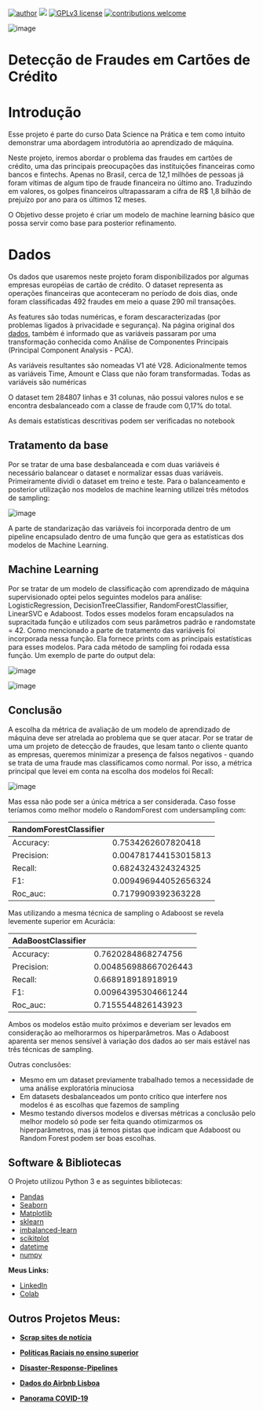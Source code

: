 [![author](https://img.shields.io/badge/author-LeandroMinervino-red.svg)](https://www.linkedin.com/in/leandro-minervino-b469681b/) [![](https://img.shields.io/badge/python-3.7.12+-blue.svg)](https://www.python.org/downloads/release/python-365/) [![GPLv3 license](https://img.shields.io/badge/License-GPLv3-blue.svg)](http://perso.crans.org/besson/LICENSE.html) [![contributions welcome](https://img.shields.io/badge/contributions-welcome-brightgreen.svg?style=flat)]()


![image](https://user-images.githubusercontent.com/48839817/148154049-9bda9b00-f8fc-47fb-a2d7-eea9bef16359.png)


# Detecção de Fraudes em Cartões de Crédito

# Introdução
Esse projeto é parte do curso Data Science na Prática e tem como intuito demonstrar uma abordagem introdutória ao aprendizado de máquina.

Neste projeto, iremos abordar o problema das fraudes em cartões de crédito, uma das principais preocupações das instituições financeiras como bancos e fintechs. Apenas no Brasil, cerca de 12,1 milhões de pessoas já foram vítimas de algum tipo de fraude financeira no último ano. Traduzindo em valores, os golpes financeiros ultrapassaram a cifra de R$ 1,8 bilhão de prejuízo por ano para os últimos 12 meses.

O Objetivo desse projeto é criar um modelo de machine learning básico que possa servir como base para posterior refinamento.

# Dados

Os dados que usaremos neste projeto foram disponibilizados por algumas empresas européias de cartão de crédito. O dataset representa as operações financeiras que aconteceram no período de dois dias, onde foram classificadas 492 fraudes em meio a quase 290 mil transações.

As features são todas numéricas, e foram descaracterizadas (por problemas ligados à privacidade e segurança). 
Na página original dos [dados](https://www.kaggle.com/mlg-ulb/creditcardfraud), também é informado que as variáveis passaram por uma transformação conhecida como Análise de Componentes Principais (Principal Component Analysis - PCA).

As variáveis resultantes são nomeadas V1 até V28. Adicionalmente temos as variáveis Time, Amount e Class que não foram transformadas. Todas as variáveis são numéricas

O dataset tem 284807 linhas e 31 colunas, não possui valores nulos e se encontra desbalanceado com a classe de fraude com 0,17% do total. 

As demais estatísticas descritivas podem ser verificadas no notebook

## Tratamento da base

Por se tratar de uma base desbalanceada e com duas variáveis é necessário balancear o dataset e normalizar essas duas variáveis.
Primeiramente dividi o dataset em treino e teste. Para o balanceamento e posterior utilização nos modelos de machine learning utilizei três métodos de sampling:

![image](https://user-images.githubusercontent.com/48839817/148216159-456b560d-4f26-42a2-acca-0638200259ed.png)

A parte de standarização das variáveis foi incorporada dentro de um pipeline encapsulado dentro de uma função que gera as estatísticas dos modelos de Machine Learning.


## Machine Learning

Por se tratar de um modelo de classificação com aprendizado de máquina supervisionado optei pelos seguintes modelos para análise: LogisticRegression, DecisionTreeClassifier,
RandomForestClassifier, LinearSVC e Adaboost. Todos esses modelos foram encapsulados na supracitada função e utilizados com seus parâmetros padrão e randomstate = 42.
Como mencionado a parte de tratamento das variáveis foi incorporada nessa função. Ela fornece prints com as principais estatísticas para esses modelos.
Para cada método de sampling foi rodada essa função. Um exemplo de parte do output dela:

![image](https://user-images.githubusercontent.com/48839817/148216922-15deb466-3494-418a-9677-09c98d6e8c54.png)

![image](https://user-images.githubusercontent.com/48839817/148216975-237893c1-01c9-431e-bc8c-ef58917e8bcc.png)



## Conclusão

A escolha da métrica de avaliação de um modelo de aprendizado de máquina deve ser atrelada ao problema que se quer atacar.
Por se tratar de uma um projeto de detecção de fraudes, que lesam tanto o cliente quanto as empresas, queremos minimizar a presença de falsos negativos - quando se trata de uma fraude mas classificamos como normal.
Por isso, a métrica principal que levei em conta na escolha dos modelos foi Recall:

![image](https://user-images.githubusercontent.com/48839817/148217331-d21d3dc7-5dd1-424a-a844-02fc3483e6f5.png)



Mas essa não pode ser a única métrica a ser considerada. Caso fosse teríamos como melhor modelo o RandomForest com undersampling com:

| RandomForestClassifier |                      |
|------------------------|----------------------|
| Accuracy:              | 0.7534262607820418   |
| Precision:             | 0.004781744153015813 |
| Recall:                | 0.6824324324324325   |
| F1:                    | 0.009496944052656324 |
| Roc_auc:               | 0.7179909392363228   |


Mas utilizando a mesma técnica de sampling o Adaboost se revela levemente superior em Acurácia:


| AdaBoostClassifier |                      |
|--------------------|----------------------|
| Accuracy:          | 0.7620284868274756   |
| Precision:         | 0.004856988667026443 |
| Recall:            | 0.668918918918919    |
| F1:                | 0.00964395304661244  |
| Roc_auc:           | 0.7155544826143923   |


Ambos os modelos estão muito próximos e deveriam ser levados em consideração ao melhorarmos os hiperparâmetros. Mas o Adaboost aparenta ser menos sensível à variação dos dados ao ser mais estável nas três técnicas de sampling.

Outras conclusões:

* Mesmo em um dataset previamente trabalhado temos a necessidade de uma análise exploratória minuciosa
* Em datasets desbalanceados um ponto crítico que interfere nos modelos é as escolhas que fazemos de sampling
* Mesmo testando diversos modelos e diversas métricas a conclusão pelo melhor modelo só pode ser feita quando otimizarmos os hiperparâmetros, mas já temos pistas que indicam que Adaboost ou Random Forest podem ser boas escolhas.


## Software & Bibliotecas

O Projeto utilizou Python 3 e as seguintes bibliotecas:

-   [Pandas](http://pandas.pydata.org/)
-   [Seaborn](https://seaborn.pydata.org/index.html)
-   [Matplotlib](https://matplotlib.org/)
-   [sklearn](https://scikit-learn.org/stable/)
-   [imbalanced-learn](https://imbalanced-learn.org/stable/)
-   [scikitplot](https://scikit-plot.readthedocs.io/en/stable/Quickstart.html)
-   [datetime](https://docs.python.org/3/library/datetime.html)
-   [numpy](https://numpy.org/)


**Meus Links:**

* [LinkedIn](https://www.linkedin.com/in/leandro-minervino-b469681b/)
* [Colab](https://colab.research.google.com/drive/1SkgqRVi2Y6016fKROhCkTVGpUivDyu3G?usp=sharing)



## Outros Projetos Meus:


* **[Scrap sites de notícia](https://github.com/leandrominer85/Scrap_sites_noticias)**

* **[Políticas Raciais no ensino superior](https://github.com/leandrominer85/Pol-tica-Racial-no-Ensino-Superior-2009-2019-)**
 
* **[Disaster-Response-Pipelines](https://github.com/leandrominer85/Disaster-Response-Pipelines)**

* **[Dados do Airbnb Lisboa](https://github.com/leandrominer85/Dados-do-Airbnb-Lisboa/blob/main/README.md)**

* **[Panorama COVID-19](https://github.com/leandrominer85/Panorama_Covid-19)**
